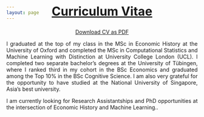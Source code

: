 ```yaml
---
layout: page
---
```


<h2 id="main-title" style="text-decoration: underline; font-size: 32px; margin-top: -60px; text-align: center;">Curriculum Vitae</h2>
<div style="text-align: center; margin-top: 10px;">
    <a href="/assets/img/cv_griesshaber.pdf" target="_blank">Download CV as PDF</a>
    <p style="text-align: justify;">
        I graduated at the top of my class in the MSc in Economic History at the University of Oxford and completed the MSc in Computational Statistics and Machine Learning with Distinction at University College London (UCL). I completed two separate bachelor’s degrees at the University of Tübingen, where I ranked third in my cohort in the BSc Economics and graduated among the Top 10% in the BSc Cognitive Science. I am also very grateful for the opportunity to have studied at the National University of Singapore, Asia’s best university.
    </p>
    <p style="text-align: justify;">
        I am currently looking for Research Assistantships and PhD opportunities at the intersection of Economic History and Machine Learning..
    </p>
</div>